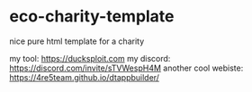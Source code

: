 # eco-charity-template
nice pure html template for a charity

my tool: https://ducksploit.com
my discord: https://discord.com/invite/sTVWespH4M
another cool webiste: https://4re5team.github.io/dtappbuilder/
